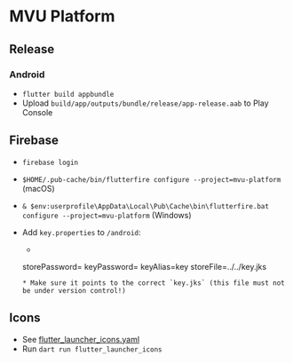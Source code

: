 # MVU Platform

## Release

### Android

* `flutter build appbundle`
* Upload `build/app/outputs/bundle/release/app-release.aab` to Play Console

## Firebase

* `firebase login`

* `$HOME/.pub-cache/bin/flutterfire configure --project=mvu-platform` (macOS)
* `& $env:userprofile\AppData\Local\Pub\Cache\bin\flutterfire.bat configure --project=mvu-platform` (Windows)

* Add `key.properties` to `/android`:
    * ```
    storePassword=<PASSWORD>
    keyPassword=<PASSWORD>
    keyAlias=key
    storeFile=../../key.jks
    ```
    * Make sure it points to the correct `key.jks` (this file must not be under version control!)

## Icons

* See [flutter_launcher_icons.yaml](flutter_launcher_icons.yaml)
* Run `dart run flutter_launcher_icons`
